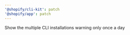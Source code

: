 ```yaml
---
'@shopify/cli-kit': patch
'@shopify/app': patch
---
```


Show the multiple CLI installations warning only once a day
